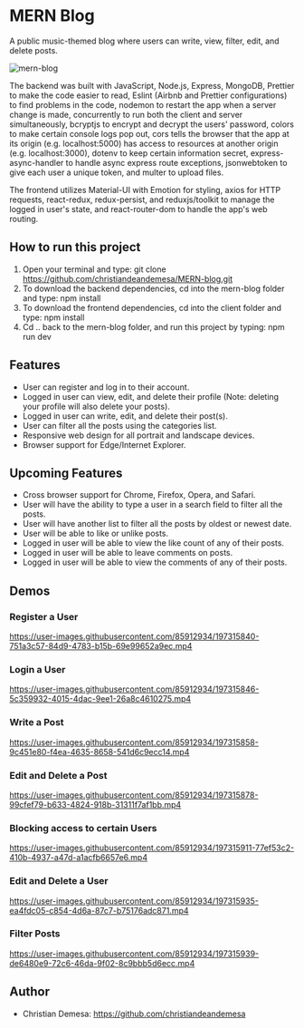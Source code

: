 # MERN Blog
A public music-themed blog where users can write, view, filter, edit, and delete posts. 

![mern-blog](https://user-images.githubusercontent.com/85912934/197315791-e4cc3d8e-b60d-4f5d-a066-b55983da0196.png)

The backend was built with JavaScript, Node.js, Express, MongoDB, Prettier to make the code easier to read, Eslint (Airbnb and 
Prettier configurations) to find problems in the code, nodemon to restart the app when a server change is made, concurrently to run both the client and server simultaneously, 
bcryptjs to encrypt and decrypt the users' password, colors to make certain console logs pop out, 
cors tells the browser that the app at its origin (e.g. localhost:5000) has access to resources at another origin (e.g. localhost:3000), 
dotenv to keep certain information secret, express-async-handler to handle async express route exceptions, 
jsonwebtoken to give each user a unique token, and multer to upload files.

The frontend utilizes Material-UI with Emotion for styling, axios for HTTP requests, react-redux, redux-persist, and reduxjs/toolkit to manage the logged in user's state, 
and react-router-dom to handle the app's web routing.

## How to run this project
1. Open your terminal and type: git clone https://github.com/christiandeandemesa/MERN-blog.git
2. To download the backend dependencies, cd into the mern-blog folder and type: npm install
3. To download the frontend dependencies, cd into the client folder and type: npm install
4. Cd .. back to the mern-blog folder, and run this project by typing: npm run dev

## Features
- User can register and log in to their account.
- Logged in user can view, edit, and delete their profile (Note: deleting your profile will also delete your posts).
- Logged in user can write, edit, and delete their post(s).
- User can filter all the posts using the categories list.
- Responsive web design for all portrait and landscape devices.
- Browser support for Edge/Internet Explorer.

## Upcoming Features
- Cross browser support for Chrome, Firefox, Opera, and Safari.
- User will have the ability to type a user in a search field to filter all the posts.
- User will have another list to filter all the posts by oldest or newest date.
- User will be able to like or unlike posts.
- Logged in user will be able to view the like count of any of their posts.
- Logged in user will be able to leave comments on posts.
- Logged in user will be able to view the comments of any of their posts.

## Demos
### Register a User
https://user-images.githubusercontent.com/85912934/197315840-751a3c57-84d9-4783-b15b-69e99652a9ec.mp4

### Login a User
https://user-images.githubusercontent.com/85912934/197315846-5c359932-4015-4dac-9ee1-26a8c4610275.mp4

### Write a Post
https://user-images.githubusercontent.com/85912934/197315858-9c451e80-f4ea-4635-8658-541d6c9ecc14.mp4

### Edit and Delete a Post
https://user-images.githubusercontent.com/85912934/197315878-99cfef79-b633-4824-918b-31311f7af1bb.mp4

### Blocking access to certain Users
https://user-images.githubusercontent.com/85912934/197315911-77ef53c2-410b-4937-a47d-a1acfb6657e6.mp4

### Edit and Delete a User
https://user-images.githubusercontent.com/85912934/197315935-ea4fdc05-c854-4d6a-87c7-b75176adc871.mp4

### Filter Posts
https://user-images.githubusercontent.com/85912934/197315939-de6480e9-72c6-46da-9f02-8c9bbb5d6ecc.mp4

## Author
- Christian Demesa: https://github.com/christiandeandemesa
